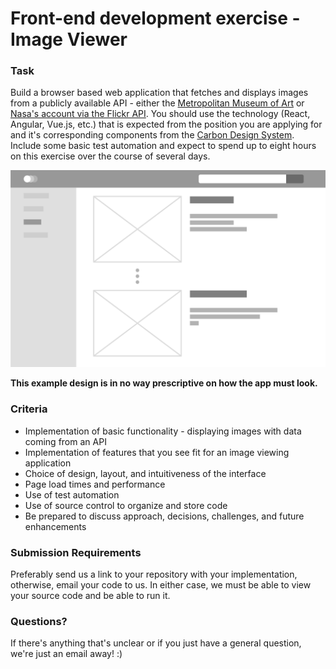 # Front-end development exercise - Image Viewer

### Task
Build a browser based web application that fetches and displays images from a publicly available API - either the [Metropolitan Museum of Art](https://metmuseum.github.io/) or [Nasa's account via the Flickr API](API_DETAILS.md).  You should use the technology (React, Angular, Vue.js, etc.) that is expected from the position you are applying for and it's corresponding components from the [Carbon Design System](https://www.carbondesignsystem.com/developing/frameworks/react/).  Include some basic test automation and expect to spend up to eight hours on this exercise over the course of several days.

![Layout](assets/fedexercisewf.png)

**This example design is in no way prescriptive on how the app must look.**

### Criteria
 - Implementation of basic functionality - displaying images with data coming from an API
 - Implementation of features that you see fit for an image viewing application
 - Choice of design, layout, and intuitiveness of the interface
 - Page load times and performance
 - Use of test automation
 - Use of source control to organize and store code
 - Be prepared to discuss approach, decisions, challenges, and future enhancements

### Submission Requirements
Preferably send us a link to your repository with your implementation, otherwise, email your code to us.  In either case, we must be able to view your source code and be able to run it. 

### Questions?
If there's anything that's unclear or if you just have a general question, we're just an email away! :)
